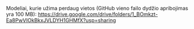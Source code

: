 Modeliai, kurie užima perdaug vietos (GitHub vieno failo dydžio apribojimas yra 100 MB): 
https://drive.google.com/drive/folders/1_BOmkzt-Ea8PwVIOkBkxJVLDYH1GHMfX?usp=sharing